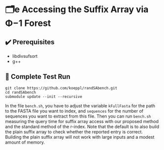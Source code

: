 # 🗂️e  Accessing the Suffix Array via Φ−1 Forest


## ✔️ Prerequisites

 - libdivsufsort
 - g++

## 🚀 Complete Test Run

```shell
git clone https://github.com/koeppl/randSAbench.git
cd randSAbench
submodule update --init --recursive
```

In the file `bench.sh`,
you have to adjust the variable `kFullFasta` for the path to the FASTA file you want to index,
and `sequences` for the number of sequences you want to extract from this file.
Then you can run `bench.sh` measuring the query time for suffix array access with our proposed method and the standard method of the r-index.
Note that the default is to also build the plain suffix array to check whether the reported entry is correct.
Building the plain suffix array will not work with large inputs and a modest amount of memory.

